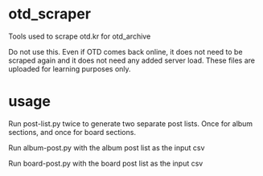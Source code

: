 # otd_scraper
 Tools used to scrape otd.kr for otd_archive
 
 Do not use this. Even if OTD comes back online, it does not need to be scraped again and it does not need any added server load. These files are uploaded for learning purposes only.

 
# usage
 Run post-list.py twice to generate two separate post lists. Once for album sections, and once for board sections.
 
 Run album-post.py with the album post list as the input csv
 
 Run board-post.py with the board post list as the input csv

